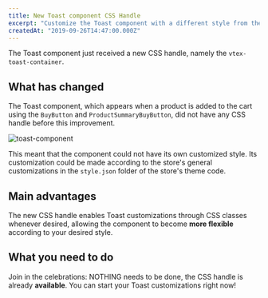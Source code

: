 ```yaml
---
title: New Toast component CSS Handle 
excerpt: "Customize the Toast component with a different style from the rest of the store thanks to its new CSS handle."
createdAt: "2019-09-26T14:47:00.000Z"
---
```


The Toast component just received a new CSS handle, namely the `vtex-toast-container`. 

## What has changed

The Toast component, which appears when a product is added to the cart using the `BuyButton` and `ProductSummaryBuyButton`, did not have any CSS handle before this improvement. 

![toast-component](https://user-images.githubusercontent.com/52087100/65715148-ed154b00-e072-11e9-9a2d-cb6037c84b8d.png)

This meant that the component could not have its own customized style. Its customization could be made according to the store's general customizations in the `style.json` folder of the store's theme code.

## Main advantages

The new CSS handle enables Toast customizations through CSS classes whenever desired, allowing the component to become **more flexible** according to your desired style. 

## What you need to do

Join in the celebrations: NOTHING needs to be done, the CSS handle is already **available**. You can start your Toast customizations right now!
